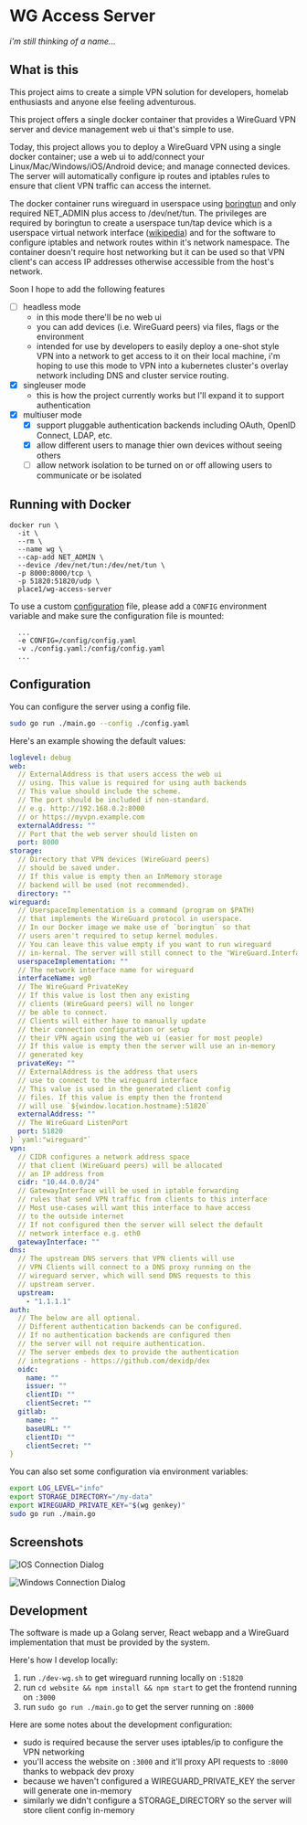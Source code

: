 # WG Access Server

_i'm still thinking of a name..._

## What is this

This project aims to create a simple VPN solution for developers,
homelab enthusiasts and anyone else feeling adventurous.

This project offers a single docker container that provides a WireGuard
VPN server and device management web ui that's simple to use.

Today, this project allows you to deploy a WireGuard VPN using a single
docker container; use a web ui to add/connect your Linux/Mac/Windows/iOS/Android
device; and manage connected devices. The server will automatically
configure ip routes and iptables rules to ensure that client VPN traffic
can access the internet.

The docker container runs wireguard in userspace using [boringtun](https://github.com/cloudflare/boringtun)
and only required NET_ADMIN plus access to /dev/net/tun.
The privileges are required by boringtun to create a userspace tun/tap device
which is a userspace virtual network interface ([wikipedia](https://en.wikipedia.org/wiki/TUN/TAP))
and for the software to configure iptables and network routes within it's network
namespace. The container doesn't require host networking but it can be used so that
VPN client's can access IP addresses otherwise accessible from the host's network.

Soon I hope to add the following features

- [ ] headless mode
  * in this mode there'll be no web ui
  * you can add devices (i.e. WireGuard peers) via files, flags or the environment
  * intended for use by developers to easily deploy a one-shot style
    VPN into a network to get access to it on their local machine,
    i'm hoping to use this mode to VPN into a kubernetes cluster's
    overlay network including DNS and cluster service routing.
- [x] singleuser mode
  * this is how the project currently works but I'll expand it to support authentication
- [x] multiuser mode
  - [x] support pluggable authentication backends including OAuth, OpenID Connect, LDAP, etc.
  - [x] allow different users to manage thier own devices without seeing others
  - [ ] allow network isolation to be turned on or off allowing users to communicate or be isolated

## Running with Docker

```
docker run \
  -it \
  --rm \
  --name wg \
  --cap-add NET_ADMIN \
  --device /dev/net/tun:/dev/net/tun \
  -p 8000:8000/tcp \
  -p 51820:51820/udp \
  place1/wg-access-server
```

To use a custom [configuration](#configuration) file, please add a `CONFIG` environment variable and make sure the configuration file is mounted:
```
  ...
  -e CONFIG=/config/config.yaml
  -v ./config.yaml:/config/config.yaml
  ...
```

## Configuration

You can configure the server using a config file.

```bash
sudo go run ./main.go --config ./config.yaml
```

Here's an example showing the default values:

```yaml
loglevel: debug
web:
  // ExternalAddress is that users access the web ui
  // using. This value is required for using auth backends
  // This value should include the scheme.
  // The port should be included if non-standard.
  // e.g. http://192.168.0.2:8000
  // or https://myvpn.example.com
  externalAddress: ""
  // Port that the web server should listen on
  port: 8000
storage:
  // Directory that VPN devices (WireGuard peers)
  // should be saved under.
  // If this value is empty then an InMemory storage
  // backend will be used (not recommended).
  directory: ""
wireguard:
  // UserspaceImplementation is a command (program on $PATH)
  // that implements the WireGuard protocol in userspace.
  // In our Docker image we make use of `boringtun` so that
  // users aren't required to setup kernel modules.
  // You can leave this value empty if you want to run wireguard
  // in-kernal. The server will still connect to the "WireGuard.InterfaceName"
  userspaceImplementation: ""
  // The network interface name for wireguard
  interfaceName: wg0
  // The WireGuard PrivateKey
  // If this value is lost then any existing
  // clients (WireGuard peers) will no longer
  // be able to connect.
  // Clients will either have to manually update
  // their connection configuration or setup
  // their VPN again using the web ui (easier for most people)
  // If this value is empty then the server will use an in-memory
  // generated key
  privateKey: ""
  // ExternalAddress is the address that users
  // use to connect to the wireguard interface
  // This value is used in the generated client config
  // files. If this value is empty then the frontend
  // will use `${window.location.hostname}:51820`
  externalAddress: ""
  // The WireGuard ListenPort
  port: 51820
} `yaml:"wireguard"`
vpn:
  // CIDR configures a network address space
  // that client (WireGuard peers) will be allocated
  // an IP address from
  cidr: "10.44.0.0/24"
  // GatewayInterface will be used in iptable forwarding
  // rules that send VPN traffic from clients to this interface
  // Most use-cases will want this interface to have access
  // to the outside internet
  // If not configured then the server will select the default
  // network interface e.g. eth0
  gatewayInterface: ""
dns:
  // The upstream DNS servers that VPN clients will use
  // VPN Clients will connect to a DNS proxy running on the
  // wireguard server, which will send DNS requests to this
  // upstream server.
  upstream:
    - "1.1.1.1"
auth:
  // The below are all optional.
  // Different authentication backends can be configured.
  // If no authentication backends are configured then
  // the server will not require authentication.
  // The server embeds dex to provide the authentication
  // integrations - https://github.com/dexidp/dex
  oidc:
    name: ""
    issuer: ""
    clientID: ""
    clientSecret: ""
  gitlab:
    name: ""
    baseURL: ""
    clientID: ""
    clientSecret: ""
}
```

You can also set some configuration via environment variables:

```bash
export LOG_LEVEL="info"
export STORAGE_DIRECTORY="/my-data"
export WIREGUARD_PRIVATE_KEY="$(wg genkey)"
sudo go run ./main.go
```

## Screenshots

![IOS Connection Dialog](./screenshots/get-connected-ios.png)

![Windows Connection Dialog](./screenshots/get-connected-windows.png)

## Development

The software is made up a Golang server, React webapp and a WireGuard
implementation that must be provided by the system.

Here's how I develop locally:

1. run `./dev-wg.sh` to get wireguard running locally on `:51820`
2. run `cd website && npm install && npm start` to get the frontend running on `:3000`
3. run `sudo go run ./main.go` to get the server running on `:8000`

Here are some notes about the development configuration:

- sudo is required because the server uses iptables/ip to configure the VPN networking
- you'll access the website on `:3000` and it'll proxy API requests to `:8000` thanks to webpack dev proxy
- because we haven't configured a WIREGUARD_PRIVATE_KEY the server will generate one in-memory
- similarly we didn't configure a STORAGE_DIRECTORY so the server will store client config in-memory
